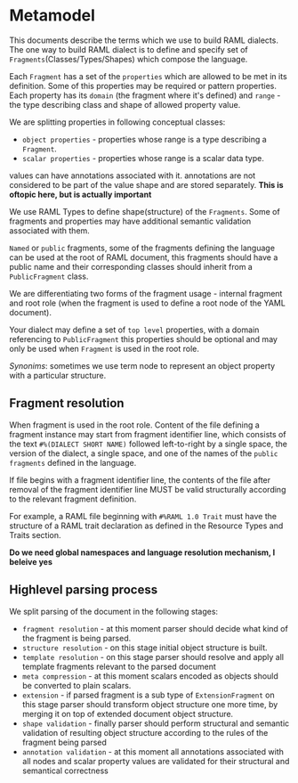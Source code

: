 # Metamodel

This documents describe the terms which we use to build RAML dialects. The one way to build RAML dialect is to define and specify set of `Fragments`(Classes/Types/Shapes) which compose the language. 

Each `Fragment` has a set of the `properties` which are allowed to be met in its definition. Some of this properties may be required or pattern properties. Each property has its `domain` (the fragment where it's defined) and `range` - the type describing class and shape of allowed property value. 

We are splitting properties in following conceptual classes: 
 * `object properties`  - properties whose range is a type describing a `Fragment`.
 * `scalar properties`  - properties whose range is a scalar data type.
 
values can have annotations associated with it. annotations are not considered to be part of the value shape and are stored separately. **This is oftopic here, but is actually important**
 
We use RAML Types to define shape(structure) of the `Fragments`. Some of fragments and properties may have additional semantic validation associated with them. 

`Named` or `public` fragments, some of the fragments defining the language can be used at the root of RAML document, this fragments should have a public name and their corresponding classes should inherit from a `PublicFragment` class.

We are differentiating two forms of the fragment usage - internal fragment and root role (when the fragment is used to define  a root node of the YAML document). 

Your dialect may define a set of `top level` properties, with a domain referencing to `PublicFragment` this properties should be optional and may only be used when `Fragment` is used in the root role. 

*Synonims*: sometimes we use term node to represent an object property with a particular structure.

## Fragment resolution
When fragment is used in the root role. Content of the file defining a fragment instance may start from fragment identifier line, which consists of the text `#%(DIALECT SHORT NAME)` followed left-to-right by a single space, the version of the dialect, a single space, and one of the names of the `public fragments` defined in the language.

If file begins with a fragment identifier line, the contents of the file after removal of the fragment identifier line MUST be valid structurally according to the relevant fragment definition. 

For example, a RAML file beginning with `#%RAML 1.0 Trait` must have the structure of a RAML trait declaration as defined in the Resource Types and Traits section.

**Do we need global namespaces and language resolution mechanism, I beleive yes**

## Highlevel parsing process

We split parsing of the document in the following stages:
 * `fragment resolution` - at this moment parser should decide what kind of the fragment is being parsed.
 * `structure resolution`  - on this stage initial object structure is built.
 * `template resolution` - on this stage parser should resolve and apply all template fragments relevant to the parsed document
 * `meta compression` - at this moment scalars encoded as objects should be converted to plain scalars.
 * `extension` - if parsed fragment is a sub type of `ExtensionFragment` on this stage parser should transform object structure one more time, by merging it on top of extended document object structure.
 * `shape validation` - finally parser should perform structural and semantic validation of resulting object structure according to the rules of the fragment being parsed
 * `annotation validation` - at this moment all annotations associated with all nodes and scalar property values are validated for their structural and semantical correctness


